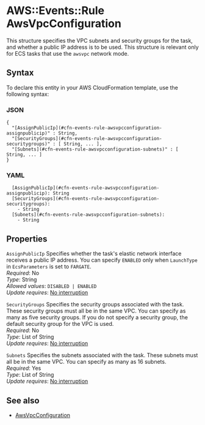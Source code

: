 # AWS::Events::Rule AwsVpcConfiguration<a name="aws-properties-events-rule-awsvpcconfiguration"></a>

This structure specifies the VPC subnets and security groups for the task, and whether a public IP address is to be used\. This structure is relevant only for ECS tasks that use the `awsvpc` network mode\.

## Syntax<a name="aws-properties-events-rule-awsvpcconfiguration-syntax"></a>

To declare this entity in your AWS CloudFormation template, use the following syntax:

### JSON<a name="aws-properties-events-rule-awsvpcconfiguration-syntax.json"></a>

```
{
  "[AssignPublicIp](#cfn-events-rule-awsvpcconfiguration-assignpublicip)" : String,
  "[SecurityGroups](#cfn-events-rule-awsvpcconfiguration-securitygroups)" : [ String, ... ],
  "[Subnets](#cfn-events-rule-awsvpcconfiguration-subnets)" : [ String, ... ]
}
```

### YAML<a name="aws-properties-events-rule-awsvpcconfiguration-syntax.yaml"></a>

```
  [AssignPublicIp](#cfn-events-rule-awsvpcconfiguration-assignpublicip): String
  [SecurityGroups](#cfn-events-rule-awsvpcconfiguration-securitygroups): 
    - String
  [Subnets](#cfn-events-rule-awsvpcconfiguration-subnets): 
    - String
```

## Properties<a name="aws-properties-events-rule-awsvpcconfiguration-properties"></a>

`AssignPublicIp`  <a name="cfn-events-rule-awsvpcconfiguration-assignpublicip"></a>
Specifies whether the task's elastic network interface receives a public IP address\. You can specify `ENABLED` only when `LaunchType` in `EcsParameters` is set to `FARGATE`\.  
*Required*: No  
*Type*: String  
*Allowed values*: `DISABLED | ENABLED`  
*Update requires*: [No interruption](https://docs.aws.amazon.com/AWSCloudFormation/latest/UserGuide/using-cfn-updating-stacks-update-behaviors.html#update-no-interrupt)

`SecurityGroups`  <a name="cfn-events-rule-awsvpcconfiguration-securitygroups"></a>
Specifies the security groups associated with the task\. These security groups must all be in the same VPC\. You can specify as many as five security groups\. If you do not specify a security group, the default security group for the VPC is used\.  
*Required*: No  
*Type*: List of String  
*Update requires*: [No interruption](https://docs.aws.amazon.com/AWSCloudFormation/latest/UserGuide/using-cfn-updating-stacks-update-behaviors.html#update-no-interrupt)

`Subnets`  <a name="cfn-events-rule-awsvpcconfiguration-subnets"></a>
Specifies the subnets associated with the task\. These subnets must all be in the same VPC\. You can specify as many as 16 subnets\.  
*Required*: Yes  
*Type*: List of String  
*Update requires*: [No interruption](https://docs.aws.amazon.com/AWSCloudFormation/latest/UserGuide/using-cfn-updating-stacks-update-behaviors.html#update-no-interrupt)

## See also<a name="aws-properties-events-rule-awsvpcconfiguration--seealso"></a>
+ [AwsVpcConfiguration](https://docs.aws.amazon.com/eventbridge/latest/APIReference/API_AwsVpcConfiguration.html)